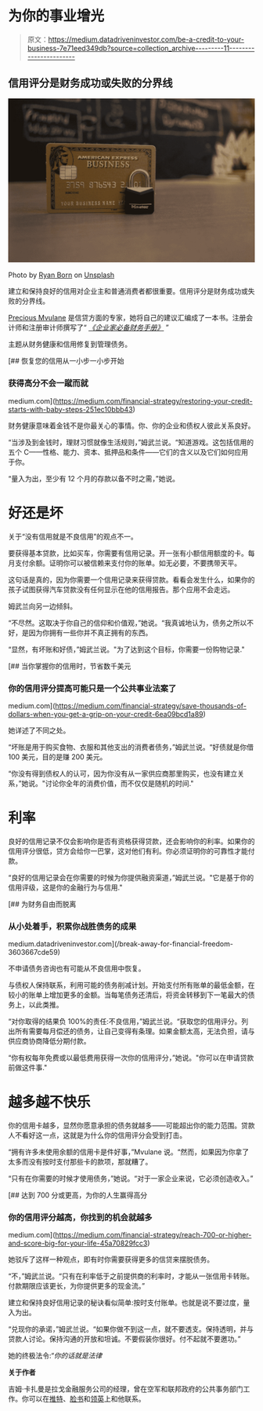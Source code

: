 # 为你的事业增光

> 原文：<https://medium.datadriveninvestor.com/be-a-credit-to-your-business-7e71eed349db?source=collection_archive---------11----------------------->

## 信用评分是财务成功或失败的分界线

![](img/88bda4587decccd9c3becb35e2d7100f.png)

Photo by [Ryan Born](https://unsplash.com/@b0rno?utm_source=medium&utm_medium=referral) on [Unsplash](https://unsplash.com?utm_source=medium&utm_medium=referral)

建立和保持良好的信用对企业主和普通消费者都很重要。信用评分是财务成功或失败的分界线。

[Precious Mvulane](https://twitter.com/PreciousMvulane) 是信贷方面的专家，她将自己的建议汇编成了一本书。注册会计师和注册审计师撰写了“ [*《企业家必备财务手册》*](http://www.preciousmvulane.com/the-book/) ”

主题从财务健康和信用修复到管理债务。

[](https://medium.com/financial-strategy/restoring-your-credit-starts-with-baby-steps-251ec10bbb43) [## 恢复您的信用从一小步一小步开始

### 获得高分不会一蹴而就

medium.com](https://medium.com/financial-strategy/restoring-your-credit-starts-with-baby-steps-251ec10bbb43) 

财务健康意味着金钱不是你最关心的事情。你、你的企业和债权人彼此关系良好。

“当涉及到金钱时，理财习惯就像生活规则，”姆武兰说。“知道游戏。这包括信用的五个 C——性格、能力、资本、抵押品和条件——它们的含义以及它们如何应用于你。

“量入为出，至少有 12 个月的存款以备不时之需，”她说。

# 好还是坏

关于“没有信用就是不良信用”的观点不一。

要获得基本贷款，比如买车，你需要有信用记录。开一张有小额信用额度的卡。每月支付余额。证明你可以被信赖来支付你的账单。如无必要，不要携带天平。

这句话是真的，因为你需要一个信用记录来获得贷款。看看会发生什么，如果你的孩子试图获得汽车贷款没有任何显示在他的信用报告。那个应用不会走远。

姆武兰向另一边倾斜。

“不尽然。这取决于你自己的信仰和价值观，”她说。“我真诚地认为，债务之所以不好，是因为你拥有一些你并不真正拥有的东西。

“显然，有坏账和好债，”姆武兰说。"为了达到这个目标，你需要一份购物记录."

[](https://medium.com/financial-strategy/save-thousands-of-dollars-when-you-get-a-grip-on-your-credit-6ea09bcd1a89) [## 当你掌握你的信用时，节省数千美元

### 你的信用评分提高可能只是一个公共事业法案了

medium.com](https://medium.com/financial-strategy/save-thousands-of-dollars-when-you-get-a-grip-on-your-credit-6ea09bcd1a89) 

她详述了不同之处。

“坏账是用于购买食物、衣服和其他支出的消费者债务，”姆武兰说。“好债就是你借 100 美元，目的是赚 200 美元。

“你没有得到债权人的认可，因为你没有从一家供应商那里购买，也没有建立关系，”她说。"讨论你全年的消费价值，而不仅仅是随机的时间."

# 利率

良好的信用记录不仅会影响你是否有资格获得贷款，还会影响你的利率。如果你的信用评分很低，贷方会给你一巴掌，这对他们有利。你必须证明你的可靠性才能付款。

“良好的信用记录会在你需要的时候为你提供融资渠道，”姆武兰说。"它是基于你的信用评级，这是你的金融行为与信用."

[](/break-away-for-financial-freedom-3603667cde59) [## 为财务自由而脱离

### 从小处着手，积累你战胜债务的成果

medium.datadriveninvestor.com](/break-away-for-financial-freedom-3603667cde59) 

不申请债务咨询也有可能从不良信用中恢复。

与债权人保持联系，利用可能的债务削减计划。开始支付所有账单的最低金额，在较小的账单上增加更多的金额。当每笔债务还清后，将资金转移到下一笔最大的债务上，以此类推。

“对你取得的结果负 100%的责任:不良信用，”姆武兰说。“获取您的信用评分。列出所有需要每月偿还的债务，让自己变得有条理。如果金额太高，无法负担，请与供应商协商降低分期付款。

“你有权每年免费或以最低费用获得一次你的信用评分，”她说。"你可以在申请贷款前做这件事."

# 越多越不快乐

你的信用卡越多，显然你愿意承担的债务就越多——可能超出你的能力范围。贷款人不看好这一点，这就是为什么你的信用评分会受到打击。

“拥有许多未使用余额的信用卡是件好事，”Mvulane 说。“然而，如果因为你拿了太多而没有按时支付那些卡的款项，那就糟了。

“只有在你需要的时候才使用债务，”她说。“对于一家企业来说，它必须创造收入。”

[](https://medium.com/financial-strategy/reach-700-or-higher-and-score-big-for-your-life-45a70829fcc3) [## 达到 700 分或更高，为你的人生赢得高分

### 你的信用评分越高，你找到的机会就越多

medium.com](https://medium.com/financial-strategy/reach-700-or-higher-and-score-big-for-your-life-45a70829fcc3) 

她驳斥了这样一种观点，即有时你需要获得更多的信贷来摆脱债务。

“不，”姆武兰说。“只有在利率低于之前提供商的利率时，才能从一张信用卡转账。付款期限应该更长，为你提供更多的现金流。”

建立和保持良好信用记录的秘诀看似简单:按时支付账单。也就是说不要过度，量入为出。

“兑现你的承诺，”姆武兰说。“如果你做不到这一点，就不要透支。保持透明，并与贷款人讨论。保持沟通的开放和坦诚。不要假装你很好。付不起就不要邀功。”

她的终极法令:“*你的话就是法律*

**关于作者**

吉姆·卡扎曼是拉戈金融服务公司的经理，曾在空军和联邦政府的公共事务部门工作。你可以在[推特](https://twitter.com/JKatzaman)、[脸书](https://www.facebook.com/jim.katzaman)和[领英](https://www.linkedin.com/in/jim-katzaman-33641b21/)上和他联系。